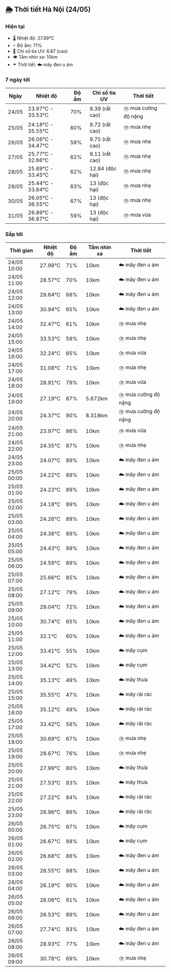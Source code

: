 ## 🌦️ Thời tiết Hà Nội (24/05)

### Hiện tại

- 🌡️ Nhiệt độ: 27.99℃
- 💦 Độ ẩm: 71%
- 🌟 Chỉ số tia UV: 6.87 (cao)
- 👁️ Tầm nhìn xa: 10km
- ☂️ Thời tiết: ☁️ mây đen u ám

### 7 ngày tới

| Ngày | Nhiệt độ | Độ ẩm | Chỉ số tia UV | Thời tiết |
| --- | --- | --- | --- | --- |
| 24/05 | 23.97℃ - 33.53℃ | 70% | 8.39 (rất cao) | ⛈️ mưa cường độ nặng |
| 25/05 | 24.18℃ - 35.55℃ | 60% | 8.72 (rất cao) | ⛈️ mưa nhẹ |
| 26/05 | 26.06℃ - 34.47℃ | 58% | 9.75 (rất cao) | ⛈️ mưa nhẹ |
| 27/05 | 25.77℃ - 32.66℃ | 62% | 9.11 (rất cao) | ⛈️ mưa nhẹ |
| 28/05 | 25.89℃ - 33.45℃ | 62% | 12.84 (độc hại) | ⛈️ mưa nhẹ |
| 29/05 | 25.44℃ - 33.84℃ | 63% | 13 (độc hại) | ⛈️ mưa nhẹ |
| 30/05 | 26.05℃ - 36.55℃ | 67% | 13 (độc hại) | ⛈️ mưa nhẹ |
| 31/05 | 26.89℃ - 36.87℃ | 59% | 13 (độc hại) | ⛈️ mưa vừa |

### Sắp tới

| Thời gian | Nhiệt độ | Độ ẩm | Tầm nhìn xa | Thời tiết |
| --- | --- | --- | --- | --- |
| 24/05 10:00 | 27.99℃ | 71% | 10km | ☁️ mây đen u ám |
| 24/05 11:00 | 28.57℃ | 70% | 10km | ☁️ mây đen u ám |
| 24/05 12:00 | 29.64℃ | 68% | 10km | ☁️ mây đen u ám |
| 24/05 13:00 | 30.94℃ | 65% | 10km | ☁️ mây đen u ám |
| 24/05 14:00 | 32.47℃ | 61% | 10km | ⛈️ mưa nhẹ |
| 24/05 15:00 | 33.53℃ | 59% | 10km | ⛈️ mưa nhẹ |
| 24/05 16:00 | 32.24℃ | 65% | 10km | ⛈️ mưa vừa |
| 24/05 17:00 | 31.08℃ | 71% | 10km | ⛈️ mưa nhẹ |
| 24/05 18:00 | 28.91℃ | 79% | 10km | ⛈️ mưa vừa |
| 24/05 19:00 | 27.19℃ | 87% | 5.672km | ⛈️ mưa cường độ nặng |
| 24/05 20:00 | 24.37℃ | 90% | 8.318km | ⛈️ mưa cường độ nặng |
| 24/05 21:00 | 23.97℃ | 86% | 10km | ⛈️ mưa vừa |
| 24/05 22:00 | 24.35℃ | 87% | 10km | ⛈️ mưa nhẹ |
| 24/05 23:00 | 24.07℃ | 89% | 10km | ☁️ mây đen u ám |
| 25/05 00:00 | 24.22℃ | 89% | 10km | ☁️ mây đen u ám |
| 25/05 01:00 | 24.23℃ | 89% | 10km | ☁️ mây đen u ám |
| 25/05 02:00 | 24.18℃ | 89% | 10km | ☁️ mây đen u ám |
| 25/05 03:00 | 24.26℃ | 89% | 10km | ☁️ mây đen u ám |
| 25/05 04:00 | 24.38℃ | 89% | 10km | ☁️ mây đen u ám |
| 25/05 05:00 | 24.43℃ | 89% | 10km | ☁️ mây đen u ám |
| 25/05 06:00 | 24.59℃ | 89% | 10km | ☁️ mây đen u ám |
| 25/05 07:00 | 25.66℃ | 85% | 10km | ☁️ mây đen u ám |
| 25/05 08:00 | 27.12℃ | 79% | 10km | ☁️ mây đen u ám |
| 25/05 09:00 | 29.04℃ | 72% | 10km | ☁️ mây đen u ám |
| 25/05 10:00 | 30.74℃ | 65% | 10km | ☁️ mây đen u ám |
| 25/05 11:00 | 32.1℃ | 60% | 10km | ☁️ mây đen u ám |
| 25/05 12:00 | 33.41℃ | 55% | 10km | ☁️ mây cụm |
| 25/05 13:00 | 34.42℃ | 52% | 10km | ☁️ mây cụm |
| 25/05 14:00 | 35.13℃ | 49% | 10km | ☁️ mây thưa |
| 25/05 15:00 | 35.55℃ | 47% | 10km | ☁️ mây rải rác |
| 25/05 16:00 | 35.12℃ | 49% | 10km | ☁️ mây rải rác |
| 25/05 17:00 | 33.42℃ | 58% | 10km | ☁️ mây rải rác |
| 25/05 18:00 | 30.69℃ | 67% | 10km | ⛈️ mưa nhẹ |
| 25/05 19:00 | 28.67℃ | 76% | 10km | ⛈️ mưa nhẹ |
| 25/05 20:00 | 27.99℃ | 80% | 10km | ☁️ mây thưa |
| 25/05 21:00 | 27.53℃ | 83% | 10km | ☁️ mây thưa |
| 25/05 22:00 | 27.22℃ | 84% | 10km | ☁️ mây rải rác |
| 25/05 23:00 | 26.96℃ | 86% | 10km | ☁️ mây rải rác |
| 26/05 00:00 | 26.75℃ | 87% | 10km | ☁️ mây cụm |
| 26/05 01:00 | 26.67℃ | 88% | 10km | ☁️ mây cụm |
| 26/05 02:00 | 26.68℃ | 88% | 10km | ☁️ mây đen u ám |
| 26/05 03:00 | 26.55℃ | 88% | 10km | ☁️ mây đen u ám |
| 26/05 04:00 | 26.19℃ | 90% | 10km | ☁️ mây đen u ám |
| 26/05 05:00 | 26.06℃ | 91% | 10km | ☁️ mây đen u ám |
| 26/05 06:00 | 26.53℃ | 89% | 10km | ☁️ mây đen u ám |
| 26/05 07:00 | 27.74℃ | 83% | 10km | ☁️ mây đen u ám |
| 26/05 08:00 | 28.93℃ | 77% | 10km | ☁️ mây đen u ám |
| 26/05 09:00 | 30.78℃ | 69% | 10km | ⛈️ mưa nhẹ |
